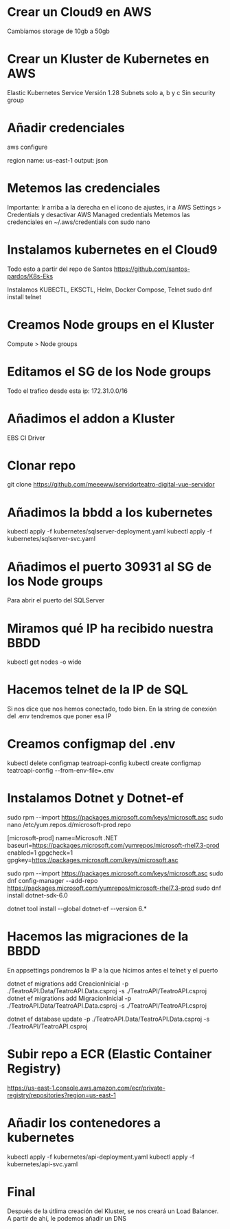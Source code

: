 # Crear un Cloud9 en AWS
Cambiamos storage de 10gb a 50gb

# Crear un Kluster de Kubernetes en AWS
Elastic Kubernetes Service
Versión 1.28
Subnets solo a, b y c
Sin security group

# Añadir credenciales
aws configure

region name: us-east-1
output: json

# Metemos las credenciales
Importante: Ir arriba a la derecha en el icono de ajustes, ir a AWS Settings > Credentials y desactivar AWS Managed credentials
Metemos las credenciales en ~/.aws/credentials con sudo nano

# Instalamos kubernetes en el Cloud9
Todo esto a partir del repo de Santos
https://github.com/santos-pardos/K8s-Eks

Instalamos KUBECTL, EKSCTL, Helm, Docker Compose, Telnet
sudo dnf install telnet

# Creamos Node groups en el Kluster
Compute > Node groups

# Editamos el SG de los Node groups
Todo el trafico desde esta ip: 172.31.0.0/16

# Añadimos el addon a Kluster
EBS CI Driver

# Clonar repo
git clone https://github.com/meeeww/servidorteatro-digital-vue-servidor

# Añadimos la bbdd a los kubernetes
kubectl apply -f kubernetes/sqlserver-deployment.yaml
kubectl apply -f kubernetes/sqlserver-svc.yaml

# Añadimos el puerto 30931 al SG de los Node groups
Para abrir el puerto del SQLServer

# Miramos qué IP ha recibido nuestra BBDD
kubectl get nodes -o wide

# Hacemos telnet de la IP de SQL
Si nos dice que nos hemos conectado, todo bien. En la string de conexión del .env tendremos que poner esa IP

# Creamos configmap del .env
kubectl delete configmap teatroapi-config
kubectl create configmap teatroapi-config --from-env-file=.env

# Instalamos Dotnet y Dotnet-ef
sudo rpm --import https://packages.microsoft.com/keys/microsoft.asc
sudo nano /etc/yum.repos.d/microsoft-prod.repo

[microsoft-prod]
name=Microsoft .NET
baseurl=https://packages.microsoft.com/yumrepos/microsoft-rhel7.3-prod
enabled=1
gpgcheck=1
gpgkey=https://packages.microsoft.com/keys/microsoft.asc

sudo rpm --import https://packages.microsoft.com/keys/microsoft.asc
sudo dnf config-manager --add-repo https://packages.microsoft.com/yumrepos/microsoft-rhel7.3-prod
sudo dnf install dotnet-sdk-6.0

dotnet tool install --global dotnet-ef --version 6.*

# Hacemos las migraciones de la BBDD
En appsettings pondremos la IP a la que hicimos antes el telnet y el puerto

dotnet ef migrations add CreacionInicial -p ./TeatroAPI.Data/TeatroAPI.Data.csproj -s ./TeatroAPI/TeatroAPI.csproj
dotnet ef migrations add MigracionInicial -p ./TeatroAPI.Data/TeatroAPI.Data.csproj -s ./TeatroAPI/TeatroAPI.csproj

dotnet ef database update  -p ./TeatroAPI.Data/TeatroAPI.Data.csproj -s ./TeatroAPI/TeatroAPI.csproj

# Subir repo a ECR (Elastic Container Registry)
https://us-east-1.console.aws.amazon.com/ecr/private-registry/repositories?region=us-east-1

# Añadir los contenedores a kubernetes
kubectl apply -f kubernetes/api-deployment.yaml
kubectl apply -f kubernetes/api-svc.yaml

# Final
Después de la útlima creación del Kluster, se nos creará un Load Balancer. A partir de ahí, le podemos añadir un DNS
